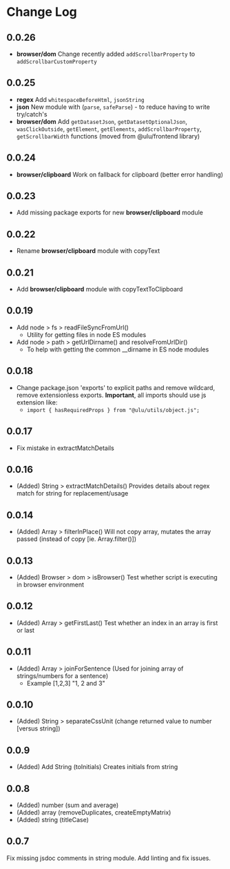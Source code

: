 # Change Log

## 0.0.26

- **browser/dom** Change recently added `addScrollbarProperty` to `addScrollbarCustomProperty`

## 0.0.25

- **regex** Add `whitespaceBeforeHtml`, `jsonString`
- **json** New module with (`parse`, `safeParse`) - to reduce having to write try/catch's
- **browser/dom** Add `getDatasetJson`, `getDatasetOptionalJson`, `wasClickOutside`, `getElement`, `getElements`, `addScrollbarProperty`, `getScrollbarWidth` functions (moved from @ulu/frontend library)

## 0.0.24

- **browser/clipboard** Work on fallback for clipboard (better error handling)

## 0.0.23

- Add missing package exports for new **browser/clipboard** module

## 0.0.22 

- Rename **browser/clipboard** module with copyText

## 0.0.21

- Add **browser/clipboard** module with copyTextToClipboard

## 0.0.19

- Add node > fs > readFileSyncFromUrl()
  - Utility for getting files in node ES modules 
- Add node > path > getUrlDirname() and resolveFromUrlDir() 
  - To help with getting the common __dirname in ES node modules

## 0.0.18

- Change package.json 'exports' to explicit paths and remove wildcard, remove extensionless exports. **Important**, all imports should use js extension like:
  - `import { hasRequiredProps } from "@ulu/utils/object.js";`

## 0.0.17

- Fix mistake in extractMatchDetails

## 0.0.16

- (Added) String > extractMatchDetails() Provides details about regex match for string for replacement/usage

## 0.0.14

- (Added) Array > filterInPlace() Will not copy array, mutates the array passed (instead of copy [ie. Array.filter()])

## 0.0.13

- (Added) Browser > dom > isBrowser() Test whether script is executing in browser environment

## 0.0.12

- (Added) Array > getFirstLast() Test whether an index in an array is first or last

## 0.0.11

- (Added) Array > joinForSentence (Used for joining array of strings/numbers for a sentence)
  - Example [1,2,3] "1, 2 and 3"

## 0.0.10

- (Added) String > separateCssUnit (change returned value to number [versus string])
  
## 0.0.9

- (Added) Add String (toInitials) Creates initials from string

## 0.0.8

- (Added)  number (sum and average) 
- (Added)  array (removeDuplicates, createEmptyMatrix)
- (Added)  string (titleCase)

## 0.0.7

Fix missing jsdoc comments in string module. Add linting and fix issues.
